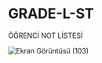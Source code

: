# GRADE-L-ST
ÖĞRENCİ NOT LİSTESİ

![Ekran Görüntüsü (103)](https://github.com/cerenaktas1/GRADE-L-ST/assets/159536442/65eaf301-4e81-417c-b246-41fecfba42c8)
